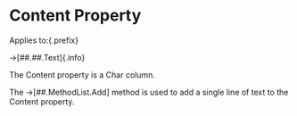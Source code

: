 # Content Property

Applies to:{.prefix}

→[##.##.Text]{.info}

The Content property is a Char column.

The →[##.MethodList.Add] method is used to add a single line of text to the Content property.

